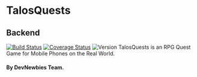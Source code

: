 # TalosQuests

## Backend 
[![Build Status](https://api.travis-ci.org/DevNewbies/TalosQuests.svg?branch=master)](https://travis-ci.org/DevNewbies/TalosQuests)
[![Coverage Status](https://coveralls.io/repos/github/DevNewbies/TalosQuests/badge.svg?branch=master)](https://coveralls.io/github/DevNewbies/TalosQuests?branch=master)
![Version](http://talosquests.devian.gr/badge.svg?type=version&nocache=5)
TalosQuests is an RPG Quest Game for Mobile Phones on the Real World.

#### By DevNewbies Team.

